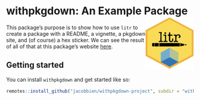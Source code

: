 
<!-- README.md is generated from README.Rmd. Please edit that file -->

# withpkgdown: An Example Package <img src="man/figures/logo.png" align="right" height="139" />

<!-- badges: start -->
<!-- badges: end -->

This package’s purpose is to show how to use `litr` to create a package
with a README, a vignette, a pkgdown site, and (of course) a hex
sticker. We can see the result of all of that at this package’s website
[here](http://faculty.marshall.usc.edu/jacob-bien/withpkgdown/docs/index.html).

## Getting started

You can install `withpkgdown` and get started like so:

``` r
remotes::install_github("jacobbien/withpkgdown-project", subdir = "withpkgdown")
```
